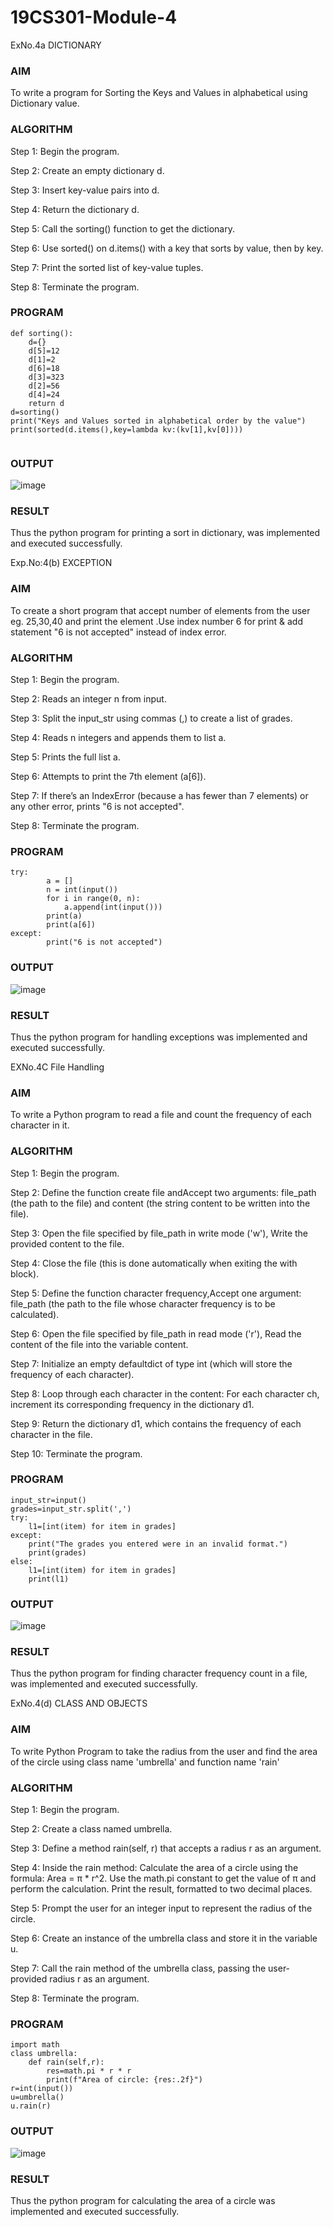 # 19CS301-Module-4
ExNo.4a DICTIONARY
### AIM
To write a  program for Sorting the Keys and Values in alphabetical using Dictionary  value.
### ALGORITHM

Step 1:	 Begin the program.

Step 2:	  Create an empty dictionary d.

Step 3:	 Insert key-value pairs into d.

Step 4:	 Return the dictionary d.

Step 5:	 Call the sorting() function to get the dictionary.

Step 6:  Use sorted() on d.items() with a key that sorts by value, then by key.

Step 7:  Print the sorted list of key-value tuples.

Step 8:	 Terminate the program.

### PROGRAM
```
def sorting():
    d={}
    d[5]=12
    d[1]=2
    d[6]=18
    d[3]=323
    d[2]=56
    d[4]=24
    return d
d=sorting()
print("Keys and Values sorted in alphabetical order by the value")
print(sorted(d.items(),key=lambda kv:(kv[1],kv[0])))
    
```
### OUTPUT
![image](https://github.com/gokulkrishnan2005/19CS301-Module-4/blob/main/11.png)

 
### RESULT
Thus the python program for printing a sort in dictionary, was implemented and executed successfully.

Exp.No:4(b)	EXCEPTION
### AIM
To create a short program that accept  number of  elements from the user eg. 25,30,40 and print the element .Use index number 6 for print & add statement  "6 is not accepted" instead of index error.
### ALGORITHM

Step 1:	 Begin the program.

Step 2:	 Reads an integer n from input.

Step 3:	 Split the input_str using commas (,) to create a list of grades.

Step 4:	 Reads n integers and appends them to list a.

Step 5:	 Prints the full list a.

Step 6:	 Attempts to print the 7th element (a[6]).

Step 7:  If there’s an IndexError (because a has fewer than 7 elements) or any other error, prints "6 is not accepted".

Step 8:	 Terminate the program.
### PROGRAM
```
try:
        a = []
        n = int(input())
        for i in range(0, n):
            a.append(int(input())) 
        print(a)
        print(a[6])            
except:
        print("6 is not accepted")
```
### OUTPUT
 ![image](https://github.com/gokulkrishnan2005/19CS301-Module-4/blob/main/12.png)

### RESULT
Thus the python program for handling exceptions was implemented and executed successfully.

EXNo.4C File Handling
### AIM
To write a Python program to read a file and count the frequency of each character in it.
### ALGORITHM

Step 1:	 Begin the program.

Step 2:	 Define the function create file  andAccept two arguments: file_path (the path to the file) and content (the string content to be written into the file).

Step 3:	 Open the file specified by file_path in write mode ('w'), Write the provided content to the file.

Step 4:	Close the file (this is done automatically when exiting the with block).

Step 5:	 Define the function character frequency,Accept one argument: file_path (the path to the file whose character frequency is to be calculated).

Step 6:	 Open the file specified by file_path in read mode ('r'), Read the content of the file into the variable content.

Step 7:	 Initialize an empty defaultdict of type int (which will store the frequency of each character).

Step 8:	 Loop through each character in the content: For each character ch, increment its corresponding frequency in the dictionary d1.

Step 9:	 Return the dictionary d1, which contains the frequency of each character in the file.

Step 10:	 Terminate the program.
### PROGRAM
```
input_str=input()
grades=input_str.split(',')
try:
    l1=[int(item) for item in grades]
except:
    print("The grades you entered were in an invalid format.")
    print(grades)
else:
    l1=[int(item) for item in grades]
    print(l1)
```
### OUTPUT

 ![image](https://github.com/user-attachments/assets/a23ca630-bc9b-439a-b4f1-fcad2a2e0711)

 
### RESULT
Thus the python program for finding character frequency count in a file, was implemented and executed successfully.

ExNo.4(d) CLASS AND OBJECTS

### AIM
To write Python Program to take the radius from the user and find the area of the circle using class name 'umbrella' and function name 'rain'
### ALGORITHM

Step 1:	 Begin the program.

Step 2:	  Create a class named umbrella.

Step 3:	 Define a method rain(self, r) that accepts a radius r as an argument.

Step 4:	 Inside the rain method: Calculate the area of a circle using the formula: Area = π * r^2. Use the math.pi constant to get the value of π and perform the calculation. Print the 
          result, formatted to two decimal places.

Step 5:	 Prompt the user for an integer input to represent the radius of the circle.

Step 6:	 Create an instance of the umbrella class and store it in the variable u.

Step 7:	 Call the rain method of the umbrella class, passing the user-provided radius r as an argument.

Step 8:	 Terminate the program.
### PROGRAM
```
import math
class umbrella:
    def rain(self,r):
        res=math.pi * r * r
        print(f"Area of circle: {res:.2f}")
r=int(input())
u=umbrella()
u.rain(r)
```
### OUTPUT
![image](https://github.com/gokulkrishnan2005/19CS301-Module-4/blob/main/13.png)

 
### RESULT
Thus the python program for calculating the area of a circle was implemented and executed successfully.

